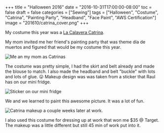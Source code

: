 +++
title = "Halloween 2016"
date = "2016-10-31T17:00:00-08:00"
toc = false
draft = false
categories = ["Sewing"]
tags = ["Halloween", "Costume", "Catrina", "Painting Party", "Headband", "Face Paint", "AWS Certification"]
image = "201610/catrina_cover.png"
+++

My costume this year was a [La Calavera Catrina](https://en.wikipedia.org/wiki/La_Calavera_Catrina).

My mom invited me her friend's painting party that was theme día de muertos and figured that would be my costume this year.

<img src="http://cdn.smylee.com/images/201610/catrina2.png" alt="Me an my mom as Catrinas" title="Me and my mom as Catrinas">

The costume was pretty simple, I had the skirt and belt already and made the blouse to match.
I also made the headband and belt "buckle" with lots and lots of glue. :stuck_out_tongue:
Makeup design was was taken from a sticker that Raul has on our mini fridge.

<img src="http://cdn.smylee.com/images/201610/catrina1.png" alt="Sticker on our mini fridge" title="Sticker on our mini fridge">

We  and we learned to paint this awesome picture. It was a lot of fun.

<img src="http://cdn.smylee.com/images/201610/catrina3.png" alt="Catrina makeup a couple weeks later at work." title="Catrina makeup a couple weeks later at work.">

I also used this costume for dressing up at work that won me $35 @ Target. The makeup was a little different but still 45 min of work put into it.

